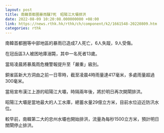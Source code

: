 ```yaml
---
layout: post
title: 南韓首都圈暴雨釀7死　昭陽江大壩排洪
date: 2022-08-09 10:20:08.000000000 +08:00
link: https://news.rthk.hk/rthk/ch/component/k2/1661548-20220809.htm
categories: rthk
---
```


南韓首都圈等中部地區的暴雨已造成7人死亡，6人失蹤，9人受傷。

在冠岳區3人被困地庫溺斃，其中一名死者13歲。

當局凌晨將暴風雨危機警報提升至「嚴重」級別。

銅雀區新大方洞由之前一日零時，截至凌晨4時雨量達417毫米，多處雨量超過300毫米。

當局宣布漢江上游的昭陽江大壩，時隔兩年後，將於明日再次開閘排洪。

昭陽江大壩是當地最大的人工水庫，總蓄水量29億立方米，目前水位迫近防汛水位。

較早前，南韓第二大的忠州水壩也開始排洪，流量為每秒1500立方米，預計明日關閘停止排洪。
